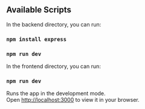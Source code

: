 
## Available Scripts

In the backend directory, you can run:

### `npm install express` 
### `npm run dev`

In the frontend directory, you can run:
### `npm run dev`

Runs the app in the development mode.\
Open [http://localhost:3000](http://localhost:3000) to view it in your browser.



